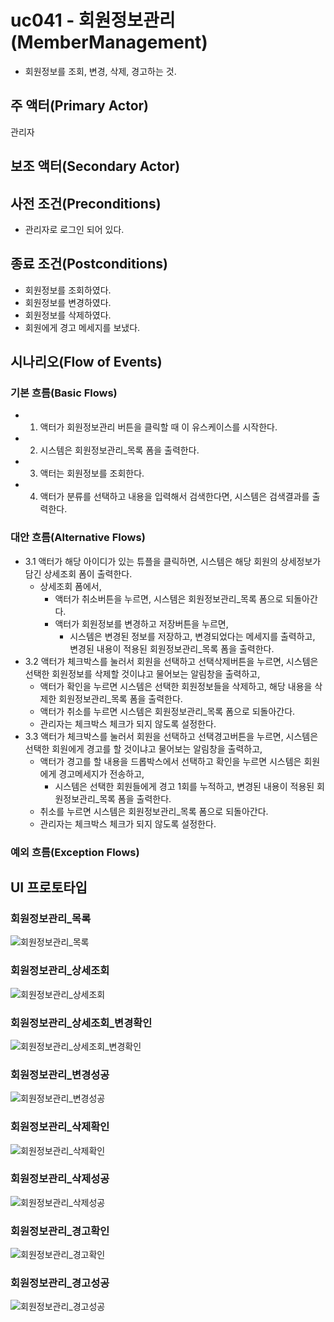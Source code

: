 # uc041 - 회원정보관리(MemberManagement)
- 회원정보를 조회, 변경, 삭제, 경고하는 것.

## 주 액터(Primary Actor)
관리자

## 보조 액터(Secondary Actor)


## 사전 조건(Preconditions)
- 관리자로 로그인 되어 있다.

## 종료 조건(Postconditions)
- 회원정보를 조회하였다.
- 회원정보를 변경하였다.
- 회원정보를 삭제하였다.
- 회원에게 경고 메세지를 보냈다.

## 시나리오(Flow of Events)

### 기본 흐름(Basic Flows)

- 1. 액터가 회원정보관리 버튼을 클릭할 때 이 유스케이스를 시작한다.
- 2. 시스템은 회원정보관리_목록 폼을 출력한다.
- 3. 액터는 회원정보를 조회한다.
- 4. 액터가 분류를 선택하고 내용을 입력해서 검색한다면, 시스템은 검색결과를 출력한다.


### 대안 흐름(Alternative Flows)

- 3.1 액터가 해당 아이디가 있는 튜플을 클릭하면, 시스템은 해당 회원의 상세정보가 담긴 상세조회 폼이 출력한다.
    - 상세조회 폼에서,
        - 액터가 취소버튼을 누르면, 시스템은 회원정보관리_목록 폼으로 되돌아간다.
        - 액터가 회원정보를 변경하고 저장버튼을 누르면,
            - 시스템은 변경된 정보를 저장하고, 변경되었다는 메세지를 출력하고, 변경된 내용이 적용된 회원정보관리_목록 폼을 출력한다.
- 3.2 액터가 체크박스를 눌러서 회원을 선택하고 선택삭제버튼을 누르면, 시스템은 선택한 회원정보를 삭제할 것이냐고 물어보는 알림창을 출력하고,
    - 액터가 확인을 누르면 시스템은 선택한 회원정보들을 삭제하고, 해당 내용을 삭제한 회원정보관리_목록 폼을 출력한다.
    - 액터가 취소를 누르면 시스템은 회원정보관리_목록 폼으로 되돌아간다.
    - 관리자는 체크박스 체크가 되지 않도록 설정한다.
- 3.3 액터가 체크박스를 눌러서 회원을 선택하고 선택경고버튼을 누르면, 시스템은 선택한 회원에게 경고를 할 것이냐고 물어보는 알림창을 출력하고,
    - 액터가 경고를 할 내용을 드롭박스에서 선택하고 확인을 누르면 시스템은 회원에게 경고메세지가 전송하고, 
        - 시스템은 선택한 회원들에게 경고 1회를 누적하고, 변경된 내용이 적용된 회원정보관리_목록 폼을 출력한다.
    - 취소를 누르면 시스템은 회원정보관리_목록 폼으로 되돌아간다.
    - 관리자는 체크박스 체크가 되지 않도록 설정한다.



### 예외 흐름(Exception Flows)


## UI 프로토타입

### 회원정보관리_목록
![회원정보관리_목록](./images/uc041-list.jpg)

### 회원정보관리_상세조회
![회원정보관리_상세조회](./images/uc041-detail.jpg)

### 회원정보관리_상세조회_변경확인
![회원정보관리_상세조회_변경확인](./images/uc041-update_check.jpg)

### 회원정보관리_변경성공
![회원정보관리_변경성공](./images/uc041-update_success.jpg)

### 회원정보관리_삭제확인
![회원정보관리_삭제확인](./images/uc041-delete_check.jpg)

### 회원정보관리_삭제성공
![회원정보관리_삭제성공](./images/uc041-delete_success.jpg)

### 회원정보관리_경고확인
![회원정보관리_경고확인](./images/uc041-alert_check.jpg)

### 회원정보관리_경고성공
![회원정보관리_경고성공](./images/uc041-alert_success.jpg)